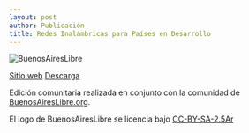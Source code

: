 ```yaml
---
layout: post
author: Publicación
title: Redes Inalámbricas para Países en Desarrollo
---
```


![BuenosAiresLibre](http://wiki.buenosaireslibre.org/LogoBAL?action=AttachFile&do=get&target=LogoBAL.png)

[Sitio web][1] [Descarga][2]

Edición comunitaria realizada en conjunto con la comunidad de
[BuenosAiresLibre.org][3].

El logo de BuenosAiresLibre se licencia bajo [CC-BY-SA-2.5Ar][4]


[1]: http://wndw.net/ "Sitio web RIPD"
[2]: http://wndw.net/pdf/wndw3-es/wndw3-es-ebook.pdf "Descargar RIPD en español"
[3]: http://buenosaireslibre.org "BAL"
[4]: http://creativecommons.org/licenses/by-sa/2.5/ar/ "Licencia del logo"
